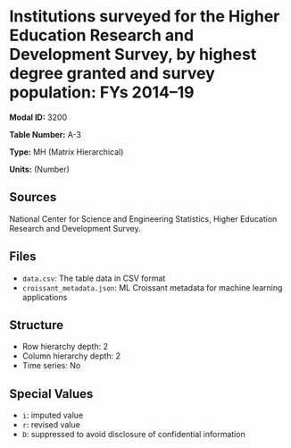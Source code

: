 # Institutions surveyed for the Higher Education Research and Development Survey, by highest degree granted and survey population: FYs 2014–19

**Modal ID:** 3200

**Table Number:** A-3

**Type:** MH (Matrix Hierarchical)

**Units:** (Number)

## Sources

National Center for Science and Engineering Statistics, Higher Education Research and Development Survey.

## Files

- `data.csv`: The table data in CSV format
- `croissant_metadata.json`: ML Croissant metadata for machine learning applications

## Structure

- Row hierarchy depth: 2
- Column hierarchy depth: 2
- Time series: No

## Special Values

- `i`: imputed value
- `r`: revised value
- `D`: suppressed to avoid disclosure of confidential information
